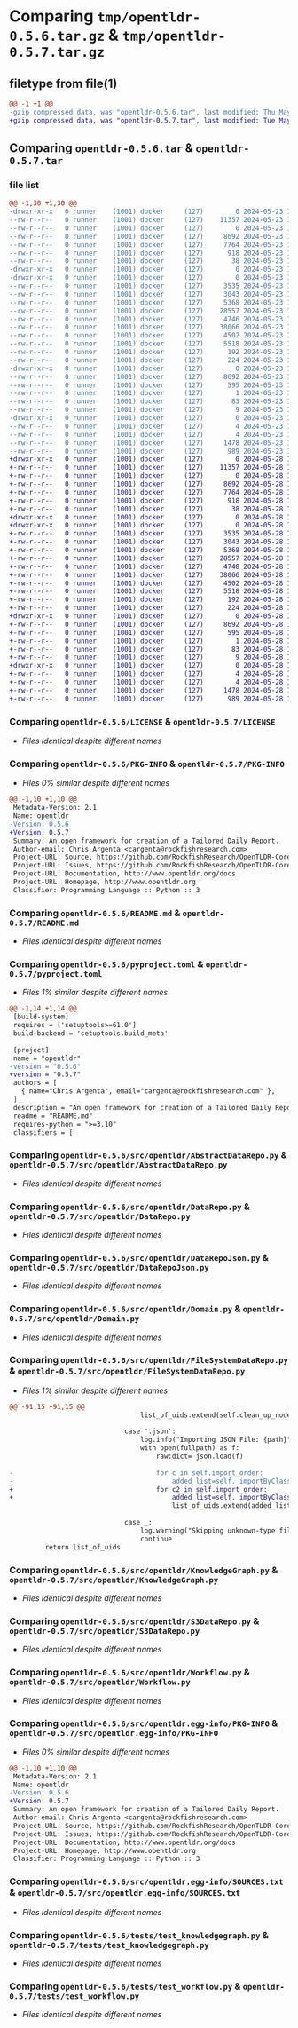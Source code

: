 # Comparing `tmp/opentldr-0.5.6.tar.gz` & `tmp/opentldr-0.5.7.tar.gz`

## filetype from file(1)

```diff
@@ -1 +1 @@
-gzip compressed data, was "opentldr-0.5.6.tar", last modified: Thu May 23 14:30:30 2024, max compression
+gzip compressed data, was "opentldr-0.5.7.tar", last modified: Tue May 28 19:23:44 2024, max compression
```

## Comparing `opentldr-0.5.6.tar` & `opentldr-0.5.7.tar`

### file list

```diff
@@ -1,30 +1,30 @@
-drwxr-xr-x   0 runner    (1001) docker     (127)        0 2024-05-23 14:30:30.093306 opentldr-0.5.6/
--rw-r--r--   0 runner    (1001) docker     (127)    11357 2024-05-23 14:30:25.000000 opentldr-0.5.6/LICENSE
--rw-r--r--   0 runner    (1001) docker     (127)        0 2024-05-23 14:30:25.000000 opentldr-0.5.6/MANIFEST.in
--rw-r--r--   0 runner    (1001) docker     (127)     8692 2024-05-23 14:30:30.093306 opentldr-0.5.6/PKG-INFO
--rw-r--r--   0 runner    (1001) docker     (127)     7764 2024-05-23 14:30:25.000000 opentldr-0.5.6/README.md
--rw-r--r--   0 runner    (1001) docker     (127)      918 2024-05-23 14:30:25.000000 opentldr-0.5.6/pyproject.toml
--rw-r--r--   0 runner    (1001) docker     (127)       38 2024-05-23 14:30:30.093306 opentldr-0.5.6/setup.cfg
-drwxr-xr-x   0 runner    (1001) docker     (127)        0 2024-05-23 14:30:30.085306 opentldr-0.5.6/src/
-drwxr-xr-x   0 runner    (1001) docker     (127)        0 2024-05-23 14:30:30.089306 opentldr-0.5.6/src/opentldr/
--rw-r--r--   0 runner    (1001) docker     (127)     3535 2024-05-23 14:30:25.000000 opentldr-0.5.6/src/opentldr/AbstractDataRepo.py
--rw-r--r--   0 runner    (1001) docker     (127)     3043 2024-05-23 14:30:25.000000 opentldr-0.5.6/src/opentldr/DataRepo.py
--rw-r--r--   0 runner    (1001) docker     (127)     5368 2024-05-23 14:30:25.000000 opentldr-0.5.6/src/opentldr/DataRepoJson.py
--rw-r--r--   0 runner    (1001) docker     (127)    28557 2024-05-23 14:30:25.000000 opentldr-0.5.6/src/opentldr/Domain.py
--rw-r--r--   0 runner    (1001) docker     (127)     4746 2024-05-23 14:30:25.000000 opentldr-0.5.6/src/opentldr/FileSystemDataRepo.py
--rw-r--r--   0 runner    (1001) docker     (127)    38066 2024-05-23 14:30:25.000000 opentldr-0.5.6/src/opentldr/KnowledgeGraph.py
--rw-r--r--   0 runner    (1001) docker     (127)     4502 2024-05-23 14:30:25.000000 opentldr-0.5.6/src/opentldr/S3DataRepo.py
--rw-r--r--   0 runner    (1001) docker     (127)     5518 2024-05-23 14:30:25.000000 opentldr-0.5.6/src/opentldr/Workflow.py
--rw-r--r--   0 runner    (1001) docker     (127)      192 2024-05-23 14:30:25.000000 opentldr-0.5.6/src/opentldr/__init__.py
--rw-r--r--   0 runner    (1001) docker     (127)      224 2024-05-23 14:30:25.000000 opentldr-0.5.6/src/opentldr/log.py
-drwxr-xr-x   0 runner    (1001) docker     (127)        0 2024-05-23 14:30:30.093306 opentldr-0.5.6/src/opentldr.egg-info/
--rw-r--r--   0 runner    (1001) docker     (127)     8692 2024-05-23 14:30:30.000000 opentldr-0.5.6/src/opentldr.egg-info/PKG-INFO
--rw-r--r--   0 runner    (1001) docker     (127)      595 2024-05-23 14:30:30.000000 opentldr-0.5.6/src/opentldr.egg-info/SOURCES.txt
--rw-r--r--   0 runner    (1001) docker     (127)        1 2024-05-23 14:30:30.000000 opentldr-0.5.6/src/opentldr.egg-info/dependency_links.txt
--rw-r--r--   0 runner    (1001) docker     (127)       83 2024-05-23 14:30:30.000000 opentldr-0.5.6/src/opentldr.egg-info/requires.txt
--rw-r--r--   0 runner    (1001) docker     (127)        9 2024-05-23 14:30:30.000000 opentldr-0.5.6/src/opentldr.egg-info/top_level.txt
-drwxr-xr-x   0 runner    (1001) docker     (127)        0 2024-05-23 14:30:30.093306 opentldr-0.5.6/tests/
--rw-r--r--   0 runner    (1001) docker     (127)        4 2024-05-23 14:30:25.000000 opentldr-0.5.6/tests/test_contentrepo.py
--rw-r--r--   0 runner    (1001) docker     (127)        4 2024-05-23 14:30:25.000000 opentldr-0.5.6/tests/test_domain.py
--rw-r--r--   0 runner    (1001) docker     (127)     1478 2024-05-23 14:30:25.000000 opentldr-0.5.6/tests/test_knowledgegraph.py
--rw-r--r--   0 runner    (1001) docker     (127)      989 2024-05-23 14:30:25.000000 opentldr-0.5.6/tests/test_workflow.py
+drwxr-xr-x   0 runner    (1001) docker     (127)        0 2024-05-28 19:23:44.113656 opentldr-0.5.7/
+-rw-r--r--   0 runner    (1001) docker     (127)    11357 2024-05-28 19:23:39.000000 opentldr-0.5.7/LICENSE
+-rw-r--r--   0 runner    (1001) docker     (127)        0 2024-05-28 19:23:39.000000 opentldr-0.5.7/MANIFEST.in
+-rw-r--r--   0 runner    (1001) docker     (127)     8692 2024-05-28 19:23:44.113656 opentldr-0.5.7/PKG-INFO
+-rw-r--r--   0 runner    (1001) docker     (127)     7764 2024-05-28 19:23:39.000000 opentldr-0.5.7/README.md
+-rw-r--r--   0 runner    (1001) docker     (127)      918 2024-05-28 19:23:39.000000 opentldr-0.5.7/pyproject.toml
+-rw-r--r--   0 runner    (1001) docker     (127)       38 2024-05-28 19:23:44.113656 opentldr-0.5.7/setup.cfg
+drwxr-xr-x   0 runner    (1001) docker     (127)        0 2024-05-28 19:23:44.105656 opentldr-0.5.7/src/
+drwxr-xr-x   0 runner    (1001) docker     (127)        0 2024-05-28 19:23:44.109656 opentldr-0.5.7/src/opentldr/
+-rw-r--r--   0 runner    (1001) docker     (127)     3535 2024-05-28 19:23:39.000000 opentldr-0.5.7/src/opentldr/AbstractDataRepo.py
+-rw-r--r--   0 runner    (1001) docker     (127)     3043 2024-05-28 19:23:39.000000 opentldr-0.5.7/src/opentldr/DataRepo.py
+-rw-r--r--   0 runner    (1001) docker     (127)     5368 2024-05-28 19:23:39.000000 opentldr-0.5.7/src/opentldr/DataRepoJson.py
+-rw-r--r--   0 runner    (1001) docker     (127)    28557 2024-05-28 19:23:39.000000 opentldr-0.5.7/src/opentldr/Domain.py
+-rw-r--r--   0 runner    (1001) docker     (127)     4748 2024-05-28 19:23:39.000000 opentldr-0.5.7/src/opentldr/FileSystemDataRepo.py
+-rw-r--r--   0 runner    (1001) docker     (127)    38066 2024-05-28 19:23:39.000000 opentldr-0.5.7/src/opentldr/KnowledgeGraph.py
+-rw-r--r--   0 runner    (1001) docker     (127)     4502 2024-05-28 19:23:39.000000 opentldr-0.5.7/src/opentldr/S3DataRepo.py
+-rw-r--r--   0 runner    (1001) docker     (127)     5518 2024-05-28 19:23:39.000000 opentldr-0.5.7/src/opentldr/Workflow.py
+-rw-r--r--   0 runner    (1001) docker     (127)      192 2024-05-28 19:23:39.000000 opentldr-0.5.7/src/opentldr/__init__.py
+-rw-r--r--   0 runner    (1001) docker     (127)      224 2024-05-28 19:23:39.000000 opentldr-0.5.7/src/opentldr/log.py
+drwxr-xr-x   0 runner    (1001) docker     (127)        0 2024-05-28 19:23:44.109656 opentldr-0.5.7/src/opentldr.egg-info/
+-rw-r--r--   0 runner    (1001) docker     (127)     8692 2024-05-28 19:23:44.000000 opentldr-0.5.7/src/opentldr.egg-info/PKG-INFO
+-rw-r--r--   0 runner    (1001) docker     (127)      595 2024-05-28 19:23:44.000000 opentldr-0.5.7/src/opentldr.egg-info/SOURCES.txt
+-rw-r--r--   0 runner    (1001) docker     (127)        1 2024-05-28 19:23:44.000000 opentldr-0.5.7/src/opentldr.egg-info/dependency_links.txt
+-rw-r--r--   0 runner    (1001) docker     (127)       83 2024-05-28 19:23:44.000000 opentldr-0.5.7/src/opentldr.egg-info/requires.txt
+-rw-r--r--   0 runner    (1001) docker     (127)        9 2024-05-28 19:23:44.000000 opentldr-0.5.7/src/opentldr.egg-info/top_level.txt
+drwxr-xr-x   0 runner    (1001) docker     (127)        0 2024-05-28 19:23:44.109656 opentldr-0.5.7/tests/
+-rw-r--r--   0 runner    (1001) docker     (127)        4 2024-05-28 19:23:39.000000 opentldr-0.5.7/tests/test_contentrepo.py
+-rw-r--r--   0 runner    (1001) docker     (127)        4 2024-05-28 19:23:39.000000 opentldr-0.5.7/tests/test_domain.py
+-rw-r--r--   0 runner    (1001) docker     (127)     1478 2024-05-28 19:23:39.000000 opentldr-0.5.7/tests/test_knowledgegraph.py
+-rw-r--r--   0 runner    (1001) docker     (127)      989 2024-05-28 19:23:39.000000 opentldr-0.5.7/tests/test_workflow.py
```

### Comparing `opentldr-0.5.6/LICENSE` & `opentldr-0.5.7/LICENSE`

 * *Files identical despite different names*

### Comparing `opentldr-0.5.6/PKG-INFO` & `opentldr-0.5.7/PKG-INFO`

 * *Files 0% similar despite different names*

```diff
@@ -1,10 +1,10 @@
 Metadata-Version: 2.1
 Name: opentldr
-Version: 0.5.6
+Version: 0.5.7
 Summary: An open framework for creation of a Tailored Daily Report.
 Author-email: Chris Argenta <cargenta@rockfishresearch.com>
 Project-URL: Source, https://github.com/RockfishResearch/OpenTLDR-Core.git
 Project-URL: Issues, https://github.com/RockfishResearch/OpenTLDR-Core/issues
 Project-URL: Documentation, http://www.opentldr.org/docs
 Project-URL: Homepage, http://www.opentldr.org
 Classifier: Programming Language :: Python :: 3
```

### Comparing `opentldr-0.5.6/README.md` & `opentldr-0.5.7/README.md`

 * *Files identical despite different names*

### Comparing `opentldr-0.5.6/pyproject.toml` & `opentldr-0.5.7/pyproject.toml`

 * *Files 1% similar despite different names*

```diff
@@ -1,14 +1,14 @@
 [build-system]
 requires = ['setuptools>=61.0']
 build-backend = 'setuptools.build_meta'
 
 [project]
 name = "opentldr"
-version = "0.5.6"
+version = "0.5.7"
 authors = [
   { name="Chris Argenta", email="cargenta@rockfishresearch.com" },
 ]
 description = "An open framework for creation of a Tailored Daily Report."
 readme = "README.md"
 requires-python = ">=3.10"
 classifiers = [
```

### Comparing `opentldr-0.5.6/src/opentldr/AbstractDataRepo.py` & `opentldr-0.5.7/src/opentldr/AbstractDataRepo.py`

 * *Files identical despite different names*

### Comparing `opentldr-0.5.6/src/opentldr/DataRepo.py` & `opentldr-0.5.7/src/opentldr/DataRepo.py`

 * *Files identical despite different names*

### Comparing `opentldr-0.5.6/src/opentldr/DataRepoJson.py` & `opentldr-0.5.7/src/opentldr/DataRepoJson.py`

 * *Files identical despite different names*

### Comparing `opentldr-0.5.6/src/opentldr/Domain.py` & `opentldr-0.5.7/src/opentldr/Domain.py`

 * *Files identical despite different names*

### Comparing `opentldr-0.5.6/src/opentldr/FileSystemDataRepo.py` & `opentldr-0.5.7/src/opentldr/FileSystemDataRepo.py`

 * *Files 1% similar despite different names*

```diff
@@ -91,15 +91,15 @@
                                 list_of_uids.extend(self.clean_up_nodes())
                             
                             case '.json':
                                 log.info("Importing JSON File: {path}".format(path=fullpath))
                                 with open(fullpath) as f:
                                     raw:dict= json.load(f)
 
-                                    for c in self.import_order:
-                                        added_list=self._importByClass(raw,c)
+                                    for c2 in self.import_order:
+                                        added_list=self._importByClass(raw,c2)
                                         list_of_uids.extend(added_list)
                             
                             case _:
                                 log.warning("Skipping unknown-type file: {path}".format(path=fullpath))
                                 continue
         return list_of_uids
```

### Comparing `opentldr-0.5.6/src/opentldr/KnowledgeGraph.py` & `opentldr-0.5.7/src/opentldr/KnowledgeGraph.py`

 * *Files identical despite different names*

### Comparing `opentldr-0.5.6/src/opentldr/S3DataRepo.py` & `opentldr-0.5.7/src/opentldr/S3DataRepo.py`

 * *Files identical despite different names*

### Comparing `opentldr-0.5.6/src/opentldr/Workflow.py` & `opentldr-0.5.7/src/opentldr/Workflow.py`

 * *Files identical despite different names*

### Comparing `opentldr-0.5.6/src/opentldr.egg-info/PKG-INFO` & `opentldr-0.5.7/src/opentldr.egg-info/PKG-INFO`

 * *Files 0% similar despite different names*

```diff
@@ -1,10 +1,10 @@
 Metadata-Version: 2.1
 Name: opentldr
-Version: 0.5.6
+Version: 0.5.7
 Summary: An open framework for creation of a Tailored Daily Report.
 Author-email: Chris Argenta <cargenta@rockfishresearch.com>
 Project-URL: Source, https://github.com/RockfishResearch/OpenTLDR-Core.git
 Project-URL: Issues, https://github.com/RockfishResearch/OpenTLDR-Core/issues
 Project-URL: Documentation, http://www.opentldr.org/docs
 Project-URL: Homepage, http://www.opentldr.org
 Classifier: Programming Language :: Python :: 3
```

### Comparing `opentldr-0.5.6/src/opentldr.egg-info/SOURCES.txt` & `opentldr-0.5.7/src/opentldr.egg-info/SOURCES.txt`

 * *Files identical despite different names*

### Comparing `opentldr-0.5.6/tests/test_knowledgegraph.py` & `opentldr-0.5.7/tests/test_knowledgegraph.py`

 * *Files identical despite different names*

### Comparing `opentldr-0.5.6/tests/test_workflow.py` & `opentldr-0.5.7/tests/test_workflow.py`

 * *Files identical despite different names*


